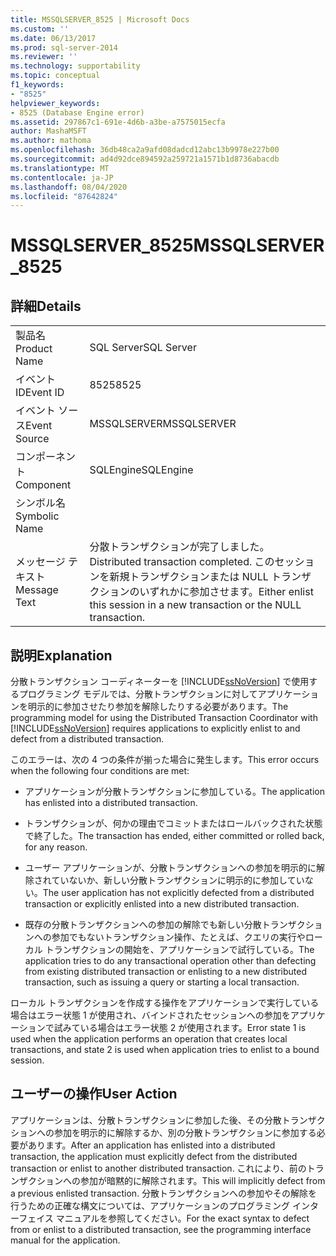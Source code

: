 ```yaml
---
title: MSSQLSERVER_8525 | Microsoft Docs
ms.custom: ''
ms.date: 06/13/2017
ms.prod: sql-server-2014
ms.reviewer: ''
ms.technology: supportability
ms.topic: conceptual
f1_keywords:
- "8525"
helpviewer_keywords:
- 8525 (Database Engine error)
ms.assetid: 297867c1-691e-4d6b-a3be-a7575015ecfa
author: MashaMSFT
ms.author: mathoma
ms.openlocfilehash: 36db48ca2a9afd08dadcd12abc13b9978e227b00
ms.sourcegitcommit: ad4d92dce894592a259721a1571b1d8736abacdb
ms.translationtype: MT
ms.contentlocale: ja-JP
ms.lasthandoff: 08/04/2020
ms.locfileid: "87642824"
---
```

# <a name="mssqlserver_8525"></a><span data-ttu-id="2590e-102">MSSQLSERVER_8525</span><span class="sxs-lookup"><span data-stu-id="2590e-102">MSSQLSERVER_8525</span></span>
    
## <a name="details"></a><span data-ttu-id="2590e-103">詳細</span><span class="sxs-lookup"><span data-stu-id="2590e-103">Details</span></span>  
  
|||  
|-|-|  
|<span data-ttu-id="2590e-104">製品名</span><span class="sxs-lookup"><span data-stu-id="2590e-104">Product Name</span></span>|<span data-ttu-id="2590e-105">SQL Server</span><span class="sxs-lookup"><span data-stu-id="2590e-105">SQL Server</span></span>|  
|<span data-ttu-id="2590e-106">イベント ID</span><span class="sxs-lookup"><span data-stu-id="2590e-106">Event ID</span></span>|<span data-ttu-id="2590e-107">8525</span><span class="sxs-lookup"><span data-stu-id="2590e-107">8525</span></span>|  
|<span data-ttu-id="2590e-108">イベント ソース</span><span class="sxs-lookup"><span data-stu-id="2590e-108">Event Source</span></span>|<span data-ttu-id="2590e-109">MSSQLSERVER</span><span class="sxs-lookup"><span data-stu-id="2590e-109">MSSQLSERVER</span></span>|  
|<span data-ttu-id="2590e-110">コンポーネント</span><span class="sxs-lookup"><span data-stu-id="2590e-110">Component</span></span>|<span data-ttu-id="2590e-111">SQLEngine</span><span class="sxs-lookup"><span data-stu-id="2590e-111">SQLEngine</span></span>|  
|<span data-ttu-id="2590e-112">シンボル名</span><span class="sxs-lookup"><span data-stu-id="2590e-112">Symbolic Name</span></span>||  
|<span data-ttu-id="2590e-113">メッセージ テキスト</span><span class="sxs-lookup"><span data-stu-id="2590e-113">Message Text</span></span>|<span data-ttu-id="2590e-114">分散トランザクションが完了しました。</span><span class="sxs-lookup"><span data-stu-id="2590e-114">Distributed transaction completed.</span></span> <span data-ttu-id="2590e-115">このセッションを新規トランザクションまたは NULL トランザクションのいずれかに参加させます。</span><span class="sxs-lookup"><span data-stu-id="2590e-115">Either enlist this session in a new transaction or the NULL transaction.</span></span>|  
  
## <a name="explanation"></a><span data-ttu-id="2590e-116">説明</span><span class="sxs-lookup"><span data-stu-id="2590e-116">Explanation</span></span>  
 <span data-ttu-id="2590e-117">分散トランザクション コーディネーターを [!INCLUDE[ssNoVersion](../../includes/ssnoversion-md.md)] で使用するプログラミング モデルでは、分散トランザクションに対してアプリケーションを明示的に参加させたり参加を解除したりする必要があります。</span><span class="sxs-lookup"><span data-stu-id="2590e-117">The programming model for using the Distributed Transaction Coordinator with [!INCLUDE[ssNoVersion](../../includes/ssnoversion-md.md)] requires applications to explicitly enlist to and defect from a distributed transaction.</span></span>  
  
 <span data-ttu-id="2590e-118">このエラーは、次の 4 つの条件が揃った場合に発生します。</span><span class="sxs-lookup"><span data-stu-id="2590e-118">This error occurs when the following four conditions are met:</span></span>  
  
-   <span data-ttu-id="2590e-119">アプリケーションが分散トランザクションに参加している。</span><span class="sxs-lookup"><span data-stu-id="2590e-119">The application has enlisted into a distributed transaction.</span></span>  
  
-   <span data-ttu-id="2590e-120">トランザクションが、何かの理由でコミットまたはロールバックされた状態で終了した。</span><span class="sxs-lookup"><span data-stu-id="2590e-120">The transaction has ended, either committed or rolled back, for any reason.</span></span>  
  
-   <span data-ttu-id="2590e-121">ユーザー アプリケーションが、分散トランザクションへの参加を明示的に解除されていないか、新しい分散トランザクションに明示的に参加していない。</span><span class="sxs-lookup"><span data-stu-id="2590e-121">The user application has not explicitly defected from a distributed transaction or explicitly enlisted into a new distributed transaction.</span></span>  
  
-   <span data-ttu-id="2590e-122">既存の分散トランザクションへの参加の解除でも新しい分散トランザクションへの参加でもないトランザクション操作、たとえば、クエリの実行やローカル トランザクションの開始を、アプリケーションで試行している。</span><span class="sxs-lookup"><span data-stu-id="2590e-122">The application tries to do any transactional operation other than defecting from existing distributed transaction or enlisting to a new distributed transaction, such as issuing a query or starting a local transaction.</span></span>  
  
 <span data-ttu-id="2590e-123">ローカル トランザクションを作成する操作をアプリケーションで実行している場合はエラー状態 1 が使用され、バインドされたセッションへの参加をアプリケーションで試みている場合はエラー状態 2 が使用されます。</span><span class="sxs-lookup"><span data-stu-id="2590e-123">Error state 1 is used when the application performs an operation that creates local transactions, and state 2 is used when application tries to enlist to a bound session.</span></span>  
  
## <a name="user-action"></a><span data-ttu-id="2590e-124">ユーザーの操作</span><span class="sxs-lookup"><span data-stu-id="2590e-124">User Action</span></span>  
 <span data-ttu-id="2590e-125">アプリケーションは、分散トランザクションに参加した後、その分散トランザクションへの参加を明示的に解除するか、別の分散トランザクションに参加する必要があります。</span><span class="sxs-lookup"><span data-stu-id="2590e-125">After an application has enlisted into a distributed transaction, the application must explicitly defect from the distributed transaction or enlist to another distributed transaction.</span></span> <span data-ttu-id="2590e-126">これにより、前のトランザクションへの参加が暗黙的に解除されます。</span><span class="sxs-lookup"><span data-stu-id="2590e-126">This will implicitly defect from a previous enlisted transaction.</span></span> <span data-ttu-id="2590e-127">分散トランザクションへの参加やその解除を行うための正確な構文については、アプリケーションのプログラミング インターフェイス マニュアルを参照してください。</span><span class="sxs-lookup"><span data-stu-id="2590e-127">For the exact syntax to defect from or enlist to a distributed transaction, see the programming interface manual for the application.</span></span>  
  
  
